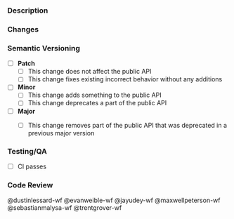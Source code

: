 ### Description

<!-- Provide a summary of the problem or motivation for this change. -->


### Changes

<!-- Summarize at a high-level the solution or changes you've submitted. -->


### Semantic Versioning

<!--
Check all that apply. If you haven't already, check out our versioning and
stability commitment in the README.
-->

- [ ] **Patch**
  - [ ] This change does not affect the public API
  - [ ] This change fixes existing incorrect behavior without any additions
- [ ] **Minor**
  - [ ] This change adds something to the public API
  - [ ] This change deprecates a part of the public API
- [ ] **Major**
  - [ ] This change removes part of the public API that was deprecated in a
        previous major version


### Testing/QA

- [ ] CI passes

<!-- Add other testing suggestions/requirements as necessary. -->


### Code Review

@dustinlessard-wf @evanweible-wf @jayudey-wf @maxwellpeterson-wf @sebastianmalysa-wf @trentgrover-wf
